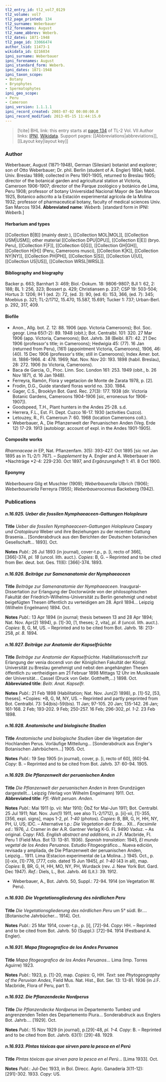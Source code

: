 ```yaml
---
tl2_entry_id: tl2_vol7_0129
tl2_volume: vol7
tl2_page_printed: 134
tl2_surname: Weberbauer
tl2_forenames: August
tl2_name_abbrev: Weberb.
tl2_dates: 1871-1948
tl2_page_id: 33066474
author_lsid: 11473-1
wikidata_id: Q216034
ipni_surname: Weberbauer
ipni_forenames: August
ipni_standard_form: Weberb.
ipni_dates: 1871-1948
ipni_taxon_scope: 
- Botany
- Bryophytes
- Spermatophytes
ipni_geo_scope: 
- Peru
- Cameroon
ipni_version: 1.1.1.1
ipni_record_created: 2003-07-02 00:00:00.0
ipni_record_modified: 2013-05-15 11:44:15.0
---
```


> [!cite] BHL link: this entry starts at [page 134](https://www.biodiversitylibrary.org/page/33066474) of TL-2 Vol. VII
> Author links: [IPNI](https://www.ipni.org/a/11473-1), [Wikidata](https://www.wikidata.org/wiki/Q216034). Support pages: [[Abbreviations|abbreviations]], [[Layout key|layout key]]

### Author

Weberbauer, August (1871-1948), German (Silesian) botanist and explorer; son of Otto Weberbauer; Dr. phil. Berlin (student of A. Engler) 1894; habil. Univ. Breslau 1898; collected in Peru 1901-1905, returned to Breslau 1905; director of the botanical garden and agricultural station at Victoria, Cameroon 1906-1907; director of the Parque zoológico y botánico de Lima, Peru 1908; professor of botany Universidad Nacional Mayor de San Marcos 1925, Botanico adscrito a la Estación experimental agrícola de la Molina 1932; professor of pharmaceutical botany, faculty of medical sciences Univ. San Marcos 1934. 
**Abbreviated name**: *Weberb.* \[standard form in IPNI: *Weberb.*\]

#### Herbarium and types

[[Collection B|B]] (mainly destr.), [[Collection MOL|MOL]], [[Collection USM|USM]]; other material [[Collection DPU|DPU]], [[Collection E|E]] (bryo. Peru), [[Collection F|F]], [[Collection G|G]], [[Collection GH|GH]], [[Collection H|H]] (Peru, Cameroons musci), [[Collection K|K]], [[Collection NY|NY]], [[Collection PH|PH]], [[Collection S|S]], [[Collection U|U]], [[Collection US|US]], [[Collection WRSL|WRSL]].

#### Bibliography and biography

Backer p. 663; Barnhart 3: 469; Biol.-Dokum. 18: 9806-9807; BJI 1: 62, 2: 188; BL 1: 256, 323; Bossert p. 429; Christiansen p. 237; CSP 19: 503-504; Hortus 3: 1206; IH 1 (ed. 2): 72, (ed. 3): 90, (ed. 6): 153, 366, (ed. 7): 345; Moebius p. 321; TL-2/1712, 15.470, 15.587, 15.691; Tucker 1: 737; Urban-Berl. p. 292, 317, 409.

#### Biofile

- Anon., Allg. bot. Z. 12: 88. 1906 (app. Victoria Cameroons); Bol. Soc. geogr. Lima 65(1-2): 89. 1948 (obit.); Bot. Centralbl. 101: 320. 27 Mar 1906 (app. Victoria, Cameroons); Bot. Jahrb. 38 (Beibl. 87): 42. 21 Dec 1906 (professor's title; in Cameroons); Hedwigia 45: (77). 16 Jan (returned from Peru), (161) (appointment Victoria, Cameroons), 1906, 46: (40). 15 Dec 1906 (professor's title; still in Cameroons); Index Amer. bot. lit. 1886-1966. 4: 478. 1969; Nat. Nov. Nov 20: 193. 1898 (habil. Breslau), 28: 272. 1906 (to Victoria, Cameroons).
- Baca de Garcia, O., Proc. Linn. Soc. London 161: 253. 1949 (obit., b. 26 Nov 1871, d. 16 Jan 1948).
- Ferreyra, Ramón, Flora y vegetacíon de Monte de Zarata 1978, p. \[2\].
- Frodin, D.G., Guide standard floras world no. 330. 1984.
- Gager, C.S., Brooklyn Bot. Gard. Rec. 27(3): 177. 1938 (dir. Victoria Botanic Gardens, Cameroons 1904-1906 \[sic, erroneous for 1906-1907\]).
- Goodspeed, T.H., Plant hunters in the Andes 25-28. s.d.
- Herrera, F.L., Est. Fl. Dept. Cuzco 16-17. 1930 (activities Cuzco).
- Letouzey, R., Fl. Cameroun 7: 60. 1968 (location Cameroons coll.).
- Weberbauer, A., Die Pflanzenwelt der Peruanischen Anden (Veg. Erde 12) 17-29. 1913 (autobiogr. account of expl. in the Andes 1901-1905).

#### Composite works

*Rhamnaceae in* EP, Nat. Pflanzenfam. 3(5): 393-427. Oct 1895 \[sic not Jan 1895 as in TL-2/1: 767\]. – *Supplement* by A. Engler and A. Weberbauer in *Nachträge *2-4: 229-230. Oct 1897, and *Ergänzungsheft* 1: 41. 8 Oct 1900.

#### Eponymy

*Weberbauera* Gilg et Muschler (1909); *Weberbauerella* Ulbrich (1906); *Weberbaueriella* Ferreyra (1955); *Weberbauerocereus* Backeberg (1942).

### Publications

##### n.16.925. Ueber die fossilen Nymphaeaceen-Gattungen Holopleura

**Title**
*Ueber die fossilen Nymphaeaceen-Gattungen Holopleura* Caspary *und Cratopleura* Weber und ihre Beziehungen zu der recenten Gattung Brasenia... \[Sonderabdruck aus den Berichten der Deutschen botanischen Gesellschaft... 1893\]. Oct.

**Notes**
*Publ*.: 26 Jul 1893 (in journal), cover-t.p., p. \[i, recto of 366\], \[366\]-374, *pl. 18* (uncol. lith. auct.). *Copies*: B, G. – Reprinted and to be cited from Ber. deut. bot. Ges. 11(6): \[366\]-374. 1893.

##### n.16.926. Beiträge zur Samenanatomie der Nymphaeaceen

**Title**
*Beiträge zur Samenanatomie der Nymphaeaceen*. Inaugural-Dissertation zur Erlangung der Doctorwürde von der philosophischen Fakultät der Friedrich-Wilhelms-Universität zu Berlin genehmigt und nebst beigefügten Thesen öffentlich zu verteidigen am 28. April 1894... Leipzig (Wilhelm Engelmann) 1894. Oct.

**Notes**
*Publ*.: 13 Apr 1894 (in journal; thesis between 13 and 28 Apr 1894; Nat. Nov. Apr(2) 1894), p. \[1\]-30, \[1, theses; 2, vita\], *pl. 8* (uncol. lith. auct.). *Copies*: B, G, M, US. – Reprinted and to be cited from Bot. Jahrb. 18: 213-258, *pl. 8.* 1894.

##### n.16.927. Beiträge zur Anatomie der Kapselfrüchte

**Title**
*Beiträge zur Anatomie der Kapselfrüchte*. Habilitationsschrift zur Erlangung der venia docendi von der Königlichen Fakultät der Königl. Universität zu Breslau genehmigt und nebst den angehängten Thesen öffentlich zu vertheidigen am 21 Februar 1898 Mittags 12 Uhr im Musiksaale der Universität... Cassel (Druck von Gebr. Gotthelft,...) 1898. Oct.
**Abbreviated title**: *Beitr. Anat. Kapselfr.*

**Notes**
*Publ*.: 21 Feb 1898 (Habilitation; Nat. Nov. Jun(2) 1898), p. \[1\]-52, \[53, theses\]. *Copies: *B, G, M, NY, US. – Reprinted and partly preprinted from Bot. Centralbl. 73: 54(bis)-59(bis). 11 Jan; 97-105. 20 Jan; 135-142. 26 Jan; 161-168. 2 Feb; 193-202. 9 Feb; 250-257. 16 Feb; 296-302, *pl. 1-2.* 23 Feb 1898.

##### n.16.928. Anatomische und biologische Studien

**Title**
*Anatomische und biologische Studien* über die Vegetation der Hochlanden Perus. Vorläufige Mitteilung... \[Sonderabdruck aus Engler's Botanischen Jahrbüchern...\] 1905. Oct.

**Notes**
*Publ*.: 19 Sep 1905 (in journal), cover, p. \[i, recto of 60\], \[60\]-94. *Copy*: B. – Reprinted and to be cited from Bot. Jahrb. 37: 60-94. 1905.

##### n.16.929. Die Pflanzenwelt der peruanischen Anden

**Title**
*Die Pflanzenwelt der peruanischen Anden* in ihren Grundzügen dargestellt... Leipzig (Verlag von Wilhelm Engelmann) 1911. Oct.
**Abbreviated title**: *Pfl.-Welt peruan. Anden*.

**Notes**
*Publ*.: Mai 1911 (p. vii: Mar 1910; ÖbZ for Mai-Jun 1911; Bot. Centralbl. 25 Jul 1911; Nat. Nov. Jun(1) 1911, see also TL-2/1712), p. \[ii\]-xii, \[1\]-355, \[356, expl. signs\], maps 1-2, *pl. 1-40* (photos). *Copies*: B, BR, G, H, HH, NY, PH, U, US; IDC. – Alternative t.p.: *Die Vegetation der Erde*... XII...
*Facsimile ed*.: 1976, J. Cramer in der A.R. Gantner Verlag K-G. FL 9490 Vaduz. – As original. *Copy*: FAS.
*English abstract and additions, in* J.F. Macbride, Fl. Peru 1 (Field Mus. Bot 13: 13-81. 1936).
*Spanish translation*: 1945, *El mundo vegetal de los Andes Peruanos*. Estudio Fitogeográfico...
Nueva edición, revisada y ampliada, de Die Pflanzenwelt der peruanischen Anden, Leipzig... 1911. Lima (Estacion experimental de La Molina...) 1945. Oct., p. \[i\]-xix, \[1\]-776, \[777, colo. dated 15 Jun 1945\], *pl. 1-40* (43 in all), map. *Copies*: B, BR, G, H, HH, MO, NY, PH, Wurdack (rev. J. New York Bot. Gard. Dec 1947).
*Ref*.: Diels, L., Bot. Jahrb. 46 (Lit.): 39. 1912.
- Weberbauer, A., Bot. Jahrb. 50, Suppl.: 72-94. 1914 (on Vegetation W. Peru).

##### n.16.930. Die Vegetationsgliederung des nördlichen Peru

**Title**
*Die Vegetationsgliederung des nördlichen Peru* um 5° südl. Br.... \[Botanische Jahrbücher... 1914\]. Oct.

**Notes**
*Publ*.: 25 Mar 1914, cover-t.p., p. \[i\], \[72\]-94. *Copy*: HH. – Reprinted and to be cited from Bot. Jahrb. 50 (Suppl.): \[72\]-94. 1914 (Festband A. Engler).

##### n.16.931. Mapa fitogeografico de los Andes Peruanos

**Title**
*Mapa fitogeografico de los Andes Peruanos*... Lima (Imp. Torres Aguirre) 1923.

**Notes**
*Publ*.: 1923, p. \[1\]-20, map. *Copies*: G, HH.
*Text*: see *Phytogeography of the Peruvian Andes*, Field Mus. Nat. Hist., Bot. Ser. 13: 13-81. 1936 (in J.F. Macbride, Flora of Peru, part 1).

##### n.16.932. Die Pflanzendecke Nordperus

**Title**
*Die Pflanzendecke Nordperus* im Departemento Tumbez und angrenzenden Teilen des Departemento Piura... Sonderabdruck aus Englers Bot. Jahrb.... \[1929\]. Oct.

**Notes**
*Publ*.: 15 Nov 1929 (in journal), p.\[29\]-48, *pl. 1-4. Copy*: B. – Reprinted and to be cited from Bot. Jahrb. 63(1): \[29\]-48. 1929.

##### n.16.933. Plntas tóxicas que sirven para la pesca en el Perú

**Title**
*Plntas tóxicas que sirven para la pesca en el Perú*... \[Lima 1933\]. Oct.

**Notes**
*Publ*.: Jul-Dec 1933, in Bol. Direcc. Agric. Ganadería 3(11-12): \[291\]-302. 1933. *Copy*: US.


